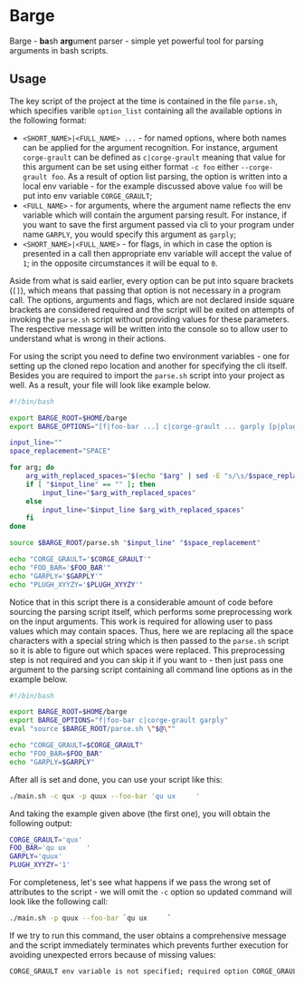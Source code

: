 # Barge

Barge - **ba**sh **arg**um**e**nt parser - simple yet powerful tool for parsing arguments in bash scripts.

## Usage

The key script of the project at the time is contained in the file `parse.sh`, which specifies varible `option_list` containing all the available options in the following format:
- `<SHORT_NAME>|<FULL_NAME> ...` - for named options, where both names can be applied for the argument recognition. For instance, argument `corge-grault` can be defined as `c|corge-grault` meaning that value for this argument can be set using either format `-c foo` either `--corge-grault foo`. As a result of option list parsing, the option is written into a local env variable - for the example discussed above value `foo` will be put into env variable `CORGE_GRAULT`;
- `<FULL_NAME>` - for arguments, where the argument name reflects the env variable which will contain the argument parsing result. For instance, if you want to save the first argument passed via cli to your program under name `GARPLY`, you would specify this argument as `garply`;
- `<SHORT_NAME>|<FULL_NAME>` - for flags, in which in case the option is presented in a call then appropriate env variable will accept the value of `1`; in the opposite circumstances it will be equal to `0`.

Aside from what is said earlier, every option can be put into square brackets (`[]`), which means that passing that option is not necessary in a program call. The options, arguments and flags, which are not declared inside square brackets are considered required and the script will be exited on attempts of invoking the `parse.sh` script without providing values for these parameters. The respective message will be written into the console so to allow user to understand what is wrong in their actions.

For using the script you need to define two environment variables - one for setting up the cloned repo location and another for specifying the cli itself. Besides you are required to import the `parse.sh` script into your project as well. As a result, your file will look like example below.

```sh
#!/bin/bash

export BARGE_ROOT=$HOME/barge
export BARGE_OPTIONS="[f|foo-bar ...] c|corge-grault ... garply [p|plugh-xyyzy]"

input_line=""
space_replacement="SPACE"

for arg; do
    arg_with_replaced_spaces="$(echo "$arg" | sed -E "s/\s/$space_replacement/g")"
    if [ "$input_line" == "" ]; then
        input_line="$arg_with_replaced_spaces"
    else
        input_line="$input_line $arg_with_replaced_spaces"
    fi
done

source $BARGE_ROOT/parse.sh "$input_line" "$space_replacement"

echo "CORGE_GRAULT='$CORGE_GRAULT'"
echo "FOO_BAR='$FOO_BAR'"
echo "GARPLY='$GARPLY'"
echo "PLUGH_XYYZY='$PLUGH_XYYZY'"
```

Notice that in this script there is a considerable amount of code before sourcing the parsing script itself, which performs some preprocessing work on the input arguments. This work is required for allowing user to pass values which may contain spaces. Thus, here we are replacing all the space characters with a special string which is then passed to the `parse.sh` script so it is able to figure out which spaces were replaced. This preprocessing step is not required and you can skip it if you want to - then just pass one argument to the parsing script containing all command line options as in the example below. 

```sh
#!/bin/bash

export BARGE_ROOT=$HOME/barge
export BARGE_OPTIONS="f|foo-bar c|corge-grault garply"
eval "source $BARGE_ROOT/parse.sh \"$@\""

echo "CORGE_GRAULT=$CORGE_GRAULT"
echo "FOO_BAR=$FOO_BAR"
echo "GARPLY=$GARPLY"
```

After all is set and done, you can use your script like this:

```sh
./main.sh -c qux -p quux --foo-bar 'qu ux     '
```

And taking the example given above (the first one), you will obtain the following output:

```sh
CORGE_GRAULT='qux'
FOO_BAR='qu ux     '
GARPLY='quux'
PLUGH_XYYZY='1'
```

For completeness, let's see what happens if we pass the wrong set of attributes to the script - we will omit the `-c` option so updated command will look like the following call:

```sh
./main.sh -p quux --foo-bar `qu ux     `
```

If we try to run this command, the user obtains a comprehensive message and the script immediately terminates which prevents further execution for avoiding unexpected errors because of missing values:

```sh
CORGE_GRAULT env variable is not specified; required option CORGE_GRAULT is not set, please add the respective value to the call
```

